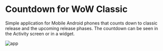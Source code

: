 # Countdown for WoW Classic
 Simple application for Mobile Android phones that counts down to classic release and the upcoming release phases. The countdown can be seen in the Activity screen or in a widget.

![app](https://imgur.com/r3NpgjT.png)
